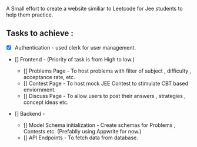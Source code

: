 A Small effort to create a website similiar to Leetcode for Jee students to help them practice. 

## Tasks to achieve : 
- [X] Authentication - used clerk for user management. 
- [] Frontend - (Priority of task is from High to low.)
  - [] Problems Page - To host problems with filter of subject , difficulty , acceptance rate, etc.
  - [] Contest Page - To host mock JEE Contest to stimulate CBT based enviornment. 
  - [] Discuss Page - To allow users to post their answers , strategies , concept ideas etc. 

- [] Backend - 
  - [] Model Schema initialization - Create schemas for Problems , Contests etc. (Prefablly using Appwrite for now.)
  - [] API Endpoints - To fetch data from database. 

